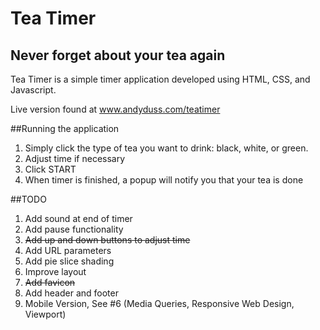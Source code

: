 # Tea Timer
## Never forget about your tea again

Tea Timer is a simple timer application developed using HTML, CSS, and Javascript.

Live version found at www.andyduss.com/teatimer

##Running the application
1. Simply click the type of tea you want to drink: black, white, or green.
2. Adjust time if necessary
3. Click START
4. When timer is finished, a popup will notify you that your tea is done

##TODO
1. Add sound at end of timer
2. Add pause functionality
3. ~~Add up and down buttons to adjust time~~
4. Add URL parameters
5. Add pie slice shading
6. Improve layout
7. ~~Add favicon~~
8. Add header and footer
9. Mobile Version, See #6 (Media Queries, Responsive Web Design, Viewport)